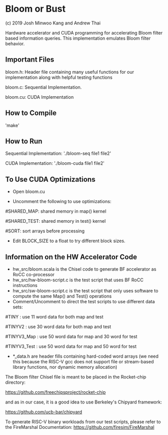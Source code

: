 # Bloom or Bust

(c) 2019 Josh Minwoo Kang and Andrew Thai

Hardware accelerator and CUDA programming for accelerating Bloom filter based information queries.
This implementation emulates Bloom filter behavior.

## Important Files

bloom.h: Header file containing many useful functions for our
implementation along with helpful testing functions

bloom.c: Sequential Implementation.

bloom.cu: CUDA Implementation


## How to Compile

'make'


## How to Run

Sequential Implementation: './bloom-seq file1 file2'

CUDA Implementation: './bloom-cuda file1 file2'


## To Use CUDA Optimizations

- Open bloom.cu

- Uncomment the following to use optimizations:

#SHARED_MAP:  shared memory in map() kernel

#SHARED_TEST: shared memory in test() kernel

#SORT: 	      sort arrays before processing

- Edit BLOCK_SIZE to a float to try different block sizes.

## Information on the HW Accelerator Code

- hw_src/bloom.scala is the Chisel code to generate BF accelerator as RoCC co-processor
- hw_src/hw-bloom-script.c is the test script that uses BF RoCC instructions
- hw_src/sw-bloom-script.c is the test script that only uses software to compute the same Map() and Test() operations
- Comment/Uncomment to direct the test scripts to use different data sets:

#TINY  : use 11 word data for both map and test

#TINYV2  :  use 30 word data for both map and test

#TINYV3_Map  : use 50 word data for map and 30 word for test

#TINYV3_Test : use 50 word data for map and 50 word for test

- *_data.h are header fills containing hard-coded word arrays (we need this because the RISC-V gcc does not support file or stream-based library functions, nor dynamic memory allocation)

The Bloom filter Chisel file is meant to be placed in the Rocket-chip directory: 

https://github.com/freechipsproject/rocket-chip

and as in our case, it is a good idea to use Berkeley's Chipyard framework: 

https://github.com/ucb-bar/chipyard

To generate RISC-V binary workloads from our test scripts, please refer to the FireMarshal Documentation:
https://github.com/firesim/FireMarshal
